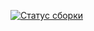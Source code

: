 [![Статус сборки](https://ci.appveyor.com/api/projects/status/ty2chob0woic3kiu?svg=true)](https://ci.appveyor.com/project/AleksandrChernov81/patterns)
